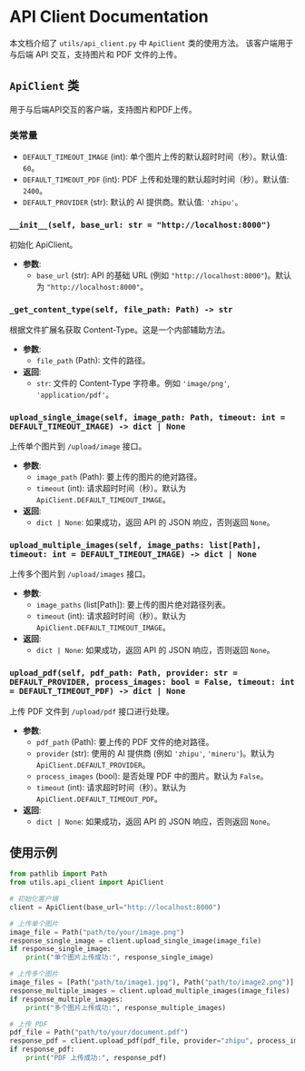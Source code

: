 # API Client Documentation

<!-- filepath: c:\Users\k\Documents\project\programming_project\python_project\importance\remote_pdf_parse_serve\docs\api_client.md -->

本文档介绍了 `utils/api_client.py` 中 `ApiClient` 类的使用方法。
该客户端用于与后端 API 交互，支持图片和 PDF 文件的上传。

## `ApiClient` 类

用于与后端API交互的客户端，支持图片和PDF上传。

### 类常量

- `DEFAULT_TIMEOUT_IMAGE` (int): 单个图片上传的默认超时时间（秒）。默认值: `60`。
- `DEFAULT_TIMEOUT_PDF` (int): PDF 上传和处理的默认超时时间（秒）。默认值: `2400`。
- `DEFAULT_PROVIDER` (str): 默认的 AI 提供商。默认值: `'zhipu'`。

### `__init__(self, base_url: str = "http://localhost:8000")`

初始化 ApiClient。

- **参数**:
  - `base_url` (str): API 的基础 URL (例如 `"http://localhost:8000"`)。默认为 `"http://localhost:8000"`。

### `_get_content_type(self, file_path: Path) -> str`

根据文件扩展名获取 Content-Type。这是一个内部辅助方法。

- **参数**:
  - `file_path` (Path): 文件的路径。
- **返回**:
  - `str`: 文件的 Content-Type 字符串。例如 `'image/png'`, `'application/pdf'`。

### `upload_single_image(self, image_path: Path, timeout: int = DEFAULT_TIMEOUT_IMAGE) -> dict | None`

上传单个图片到 `/upload/image` 接口。

- **参数**:
  - `image_path` (Path): 要上传的图片的绝对路径。
  - `timeout` (int): 请求超时时间（秒）。默认为 `ApiClient.DEFAULT_TIMEOUT_IMAGE`。
- **返回**:
  - `dict | None`: 如果成功，返回 API 的 JSON 响应，否则返回 `None`。

### `upload_multiple_images(self, image_paths: list[Path], timeout: int = DEFAULT_TIMEOUT_IMAGE) -> dict | None`

上传多个图片到 `/upload/images` 接口。

- **参数**:
  - `image_paths` (list[Path]): 要上传的图片绝对路径列表。
  - `timeout` (int): 请求超时时间（秒）。默认为 `ApiClient.DEFAULT_TIMEOUT_IMAGE`。
- **返回**:
  - `dict | None`: 如果成功，返回 API 的 JSON 响应，否则返回 `None`。

### `upload_pdf(self, pdf_path: Path, provider: str = DEFAULT_PROVIDER, process_images: bool = False, timeout: int = DEFAULT_TIMEOUT_PDF) -> dict | None`

上传 PDF 文件到 `/upload/pdf` 接口进行处理。

- **参数**:
  - `pdf_path` (Path): 要上传的 PDF 文件的绝对路径。
  - `provider` (str): 使用的 AI 提供商 (例如 `'zhipu'`, `'mineru'`)。默认为 `ApiClient.DEFAULT_PROVIDER`。
  - `process_images` (bool): 是否处理 PDF 中的图片。默认为 `False`。
  - `timeout` (int): 请求超时时间（秒）。默认为 `ApiClient.DEFAULT_TIMEOUT_PDF`。
- **返回**:
  - `dict | None`: 如果成功，返回 API 的 JSON 响应，否则返回 `None`。

## 使用示例

```python
from pathlib import Path
from utils.api_client import ApiClient

# 初始化客户端
client = ApiClient(base_url="http://localhost:8000")

# 上传单个图片
image_file = Path("path/to/your/image.png")
response_single_image = client.upload_single_image(image_file)
if response_single_image:
    print("单个图片上传成功:", response_single_image)

# 上传多个图片
image_files = [Path("path/to/image1.jpg"), Path("path/to/image2.png")]
response_multiple_images = client.upload_multiple_images(image_files)
if response_multiple_images:
    print("多个图片上传成功:", response_multiple_images)

# 上传 PDF
pdf_file = Path("path/to/your/document.pdf")
response_pdf = client.upload_pdf(pdf_file, provider="zhipu", process_images=True)
if response_pdf:
    print("PDF 上传成功:", response_pdf)
```
